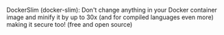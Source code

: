 DockerSlim (docker-slim): Don't change anything in your Docker container image and minify it by up to 30x (and for compiled languages even more) making it secure too! (free and open source)
